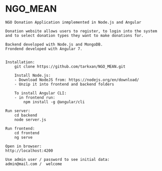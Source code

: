 # NGO_MEAN
    NGO Donation Application inmplemented in Node.js and Angular

    Donation website allows users to register, to login into the system and to select donation types they want to make donations for.

    Backend developed with Node.js and MongoDB.
    Frondend developed with Angular 7.


    Installation:
        git clone https://github.com/tarkxan/NGO_MEAN.git

        Install Node.js:
        - Download NodeJS from: https://nodejs.org/en/download/
        - Unzip it into frontend and backend folders

        To install Angular CLI:
        - in frontend run:
            npm install -g @angular/cli

    Run server:
        cd backend
        node server.js

    Run frontend:
        cd frontend
        ng serve

    Open in browser:
    http://localhost:4200

    Use admin user / password to see initial data:
    admin@mail.com /  welcome
